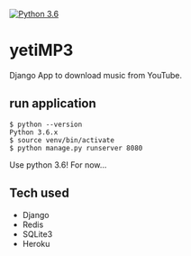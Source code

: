 [![Python 3.6](https://img.shields.io/badge/python-3.6-blue.svg)](https://www.python.org/downloads/release/python-360/)
# yetiMP3

Django App to download music from YouTube.

## run application 
```
$ python --version
Python 3.6.x
$ source venv/bin/activate
$ python manage.py runserver 8080
```

Use python 3.6! For now...

## Tech used

- Django
- Redis
- SQLite3
- Heroku